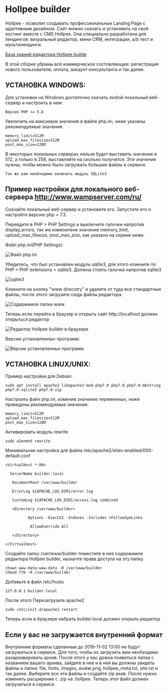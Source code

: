 # Hollpee builder
Hollpee - позволит создавать профессиональные Landing Page с адаптивным дизайном. Сайт можно скачать и установить на свой хостинг вместе с CMS Hollpee. Она специально разработана для лендингов: визуальный редактор, мини CRM, интеграции, a/b тест и мультилендинги.

[База знаний редактора Hollpee builde](https://github.com/hollpee-builder/helpdesk)

В этой сборке убраны всё коммерческое состовляющее: регистрация нового пользователя, оплата, аккаунт консультанта и так далее. 


## УСТАНОВКА WINDOWS:

Для установки на Windows достаточно скачать любой локальный веб-сервер и настроить в нем:

    Версия PHP >= 5.6

Увеличить на максимум значения в файле php.ini, ниже указаны рекомендуемые значения:

    memory_limit=512M
    upload_max_filesize=512M
    post_max_size=128M

В некоторых локальных серверах нельзя будет выставить значение в 512, а только в 256, выставляйте на сколько получится.
Эти значения нужны, чтобы можно было загружать большие файлы в сервисе. 

    Так же вам необходимо включить модуль SQLite3

## Пример настройки для локального веб-сервера http://www.wampserver.com/ru/

Скачайте локальный веб-сервер и установите его.
Запустите его и настройте версию php = 7.3. 

Перейдите в PHP > PHP Settings и выключите галочки напротив display_errors, так же изменитене значение memory_limit, upload_max_filesize, post_max_size, как указано на скрине ниже.

Файл php.ini(PHP Settings):

![Файл php.ini](/images/hlp-wampserver-002.jpg)

Убедитесь, что был установлен модуль sqlite3, для этого кликните по PHP > PHP extensions > sqlite3. Должна стоять галочка напротив sqlite3

![sqlite3](/images/hlp-wampserver-006.jpg)

Кликните на кнопку "www direcotry" и удалите от туда все стандартные файлы, после этого загрузите сюда файлы редактора.

![Содержимое папки www](/images/hlp-wampserver-0015.jpg)

Теперь если перейти в браузер и открыть сайт http://localhost должен открыться редактор

![Редактор Hollpee builder в браузере](/images/hlp-wampserver-004.jpg)

Версии установленных программ:

![Версии установленных программ](/images/hlp-wampserver-001.jpg)


## УСТАНОВКА LINUX/UNIX:

Пример настройки для Debian:

    sudo apt install apache2 libapache2-mod-php7.0 php7.0 php7.0-mbstring php7.0-sqlite3 php7.0-zip

Настроить файл php.ini, изменив значение переменных, ниже приведены рекомендуемые значения:

    memory_limit=512M
    upload_max_filesize=512M
    post_max_size=128M 

Активировать модуль rewrite

    sudo a2enmod rewrite

Минимальная настройка для файла /etc/apache2/sites-enabled/000-default.conf

    <VirtualHost *:80>

      ServerName builder.local

       DocumentRoot /var/www/builder

       ErrorLog ${APACHE_LOG_DIR}/error.log

       CustomLog ${APACHE_LOG_DIR}/access.log combined

       <Directory /var/www/builder>

              Options -ExecCGI -Indexes -Includes +FollowSymLinks

               AllowOverride All

       </Directory>

    </VirtualHost>
    
Создайте папку /var/www/builder поместите в нее содержимое редактора Hollpee builder, назначте права доступа на эту папку

    chown www-data:www-data -R /var/www/builder
    chmod 770 -R /var/www/builder
Добавьте в файл /etc/hosts 

    127.0.0.1 builder.local
После этого Перезагрузите apache2

    sudo /etc/init.d/apache2 restart

Теперь если в браузере набрать builder.local должен открыть редактор

## Если у вас не загружается внутренний формат
Внутренние форматы сделанные до 2019-11-02 13:00 не будут загружаться в сервисе. Для того, чтобы их загрузить вам необходимо 
разархивировать архив. После этого у вас дожна появиться папка с названием вашего архива, зайдите в нее и в ней вы должны увидеть файлы и папки: file, fonts, images, avatar.png, hollpee_meta.txt, site.txt и так далее. Выберите все эти файлы и создайте zip ахив. После нужно изменить расширение с .zip на .hollpee. Теперь этот файл должен загрузиться в сервисе.

